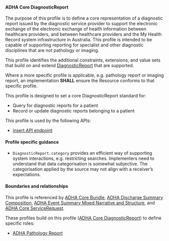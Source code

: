 #### ADHA Core DiagnosticReport
The purpose of this profile is to define a core representation of a diagnostic report issued by the diagnostic service provider to support the electronic exchange of the electronic exchange of health information between healthcare providers, and between healthcare providers and the My Health Record system infrastructure in Australia. This profile is intended to be capable of supporting reporting for specialist and other diagnostic disciplines that are not pathology or imaging.

This profile identifies the additional constraints, extensions, and value sets that build on and extend [DiagnosticReport](http://hl7.org/fhir/R4/diagnosticreport.html) that are supported. 

Where a more specific profile is applicable, e.g. pathology report or imaging report, an implementation **SHALL** ensure the Resource conforms to that specific profile.

This profile is designed to set a core DiagnosticReport standard for:
* Query for diagnostic reports for a patient
* Record or update diagnostic reports belonging to a patient

This profile is used by the following APIs:
* [insert API endpoint](StructureDefinition-TBD-1.html)


#### Profile specific guidance
- `DiagnosticReport.category` provides an efficient way of supporting system interactions, e.g. restricting searches. Implementers need to understand that data categorisation is somewhat subjective. The categorisation applied by the source may not align with a receiver’s expectations.


#### Boundaries and relationships
This profile is referenced by 
[ADHA Core Bundle](StructureDefinition-dh-bundle-core-1.html), 
[ADHA Discharge Summary Composition](StructureDefinition-dh-composition-ds-1.html), 
[ADHA Event Summary Mixed Narrative and Structure](StructureDefinition-dh-composition-es-mix-1.html), and 
[ADHA Core ServiceRequest](StructureDefinition-dh-servicerequest-core-1.html).

These profiles build on this profile ([ADHA Core DiagnosticReport](StructureDefinition-dh-diagnosticreport-core-1.html)) to define specific roles:
* [ADHA Pathology Report](StructureDefinition-dh-diagnosticreport-path-1.html)